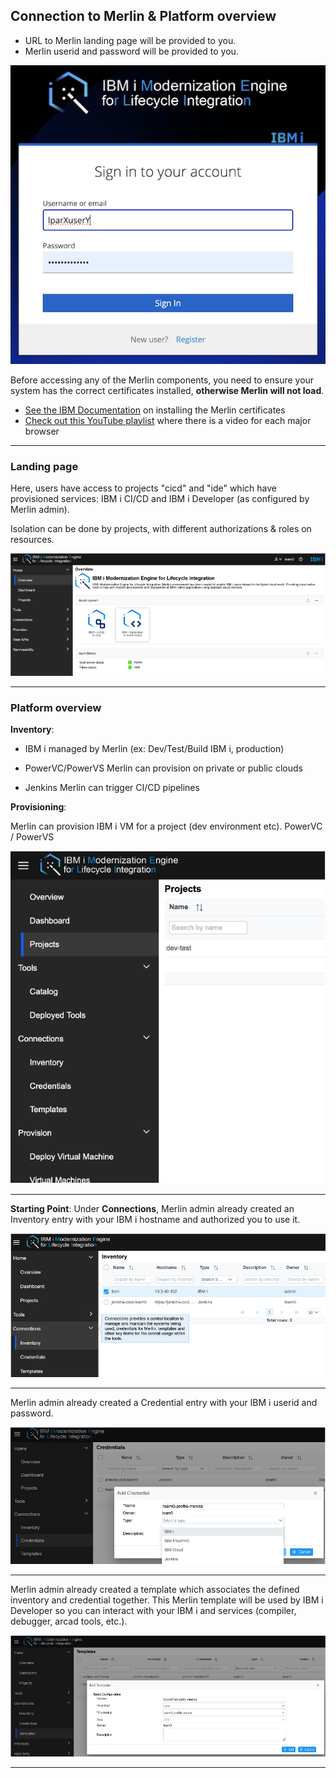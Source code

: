 
<!--## Preparation: Developer Authentication (SSH)

Result: Source files migrated to git

![](02/repo_a.png)

![](02/repo_b.png)
-->
## Connection to Merlin & Platform overview 

<!-- panels:start -->

<!-- div:left-panel -->

* URL to Merlin landing page will be provided to you.
* Merlin userid and password will be provided to you.

<!-- div:right-panel -->

![](02/connect.png)

Before accessing any of the Merlin components, you need to ensure your system has the correct certificates installed, **otherwise Merlin will not load**.

* [See the IBM Documentation](https://www.ibm.com/docs/en/merlin/1.0?topic=guide-manage-browser-certificates) on installing the Merlin certificates
* [Check out this YouTube playlist](https://www.youtube.com/playlist?list=PLPELYviDwCnY6L5r5ZnmCneqhakLcB7ko) where there is a video for each major browser

<!-- panels:end -->

---

<!-- panels:start -->

<!-- div:left-panel -->

### Landing page

Here, users have access to projects "cicd" and "ide" which have provisioned services: IBM i CI/CD and IBM i Developer (as configured by Merlin admin).

Isolation can be done by projects, with different authorizations & roles on resources.

<!-- div:right-panel -->

![](02/landing.png)

<!-- panels:end -->

---

<!-- panels:start -->

<!-- div:left-panel -->

### Platform overview

**Inventory**: 

- IBM i managed by Merlin (ex: Dev/Test/Build IBM i, production)

- PowerVC/PowerVS Merlin can provision on private or public clouds

- Jenkins Merlin can trigger CI/CD pipelines

**Provisioning**:

Merlin can provision IBM i VM for a project (dev environment etc). PowerVC / PowerVS


<!-- div:right-panel -->

![](02/overview.png)

<!-- panels:end -->

---

<!-- panels:start -->

<!-- div:left-panel -->

**Starting Point**: Under **Connections**, Merlin admin already created an Inventory entry with your IBM i hostname and authorized you to use it. 

<!-- div:right-panel -->

![](02/starting_point.png)

<!-- panels:end -->

---

<!-- panels:start -->

<!-- div:left-panel -->

Merlin admin already created a Credential entry with your IBM i userid and password.

<!-- div:right-panel -->

![](02/add_cred.png)

<!-- panels:end -->

---

<!-- panels:start -->

<!-- div:left-panel -->

Merlin admin already created a template which associates the defined inventory and credential together.  This Merlin template will be used by IBM i Developer so you can interact with your IBM i and services (compiler, debugger, arcad tools, etc.).

<!-- div:right-panel -->

![](02/template.png)

<!-- panels:end -->

---

<!-- panels:start -->

<!-- div:left-panel -->

<!--
### Launch IDE

Go to Tools > Deployed Tools

* Project: merlin-tools

Right click on IBM i Developer, Launch the Application (you may have to Open the workspace if it doesn’t automatically)
-->

<!-- div:right-panel -->

<!--
![](02/launch.png)
-->
<!-- panels:end -->